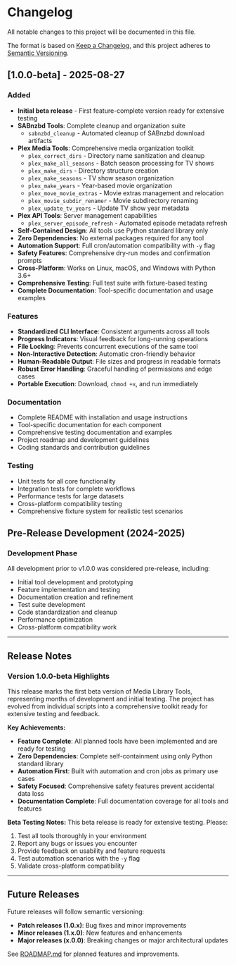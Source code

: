 # Changelog

All notable changes to this project will be documented in this file.

The format is based on [Keep a Changelog](https://keepachangelog.com/en/1.0.0/),
and this project adheres to [Semantic Versioning](https://semver.org/spec/v2.0.0.html).

## [1.0.0-beta] - 2025-08-27

### Added
- **Initial beta release** - First feature-complete version ready for extensive testing
- **SABnzbd Tools**: Complete cleanup and organization suite
  - `sabnzbd_cleanup` - Automated cleanup of SABnzbd download artifacts
- **Plex Media Tools**: Comprehensive media organization toolkit
  - `plex_correct_dirs` - Directory name sanitization and cleanup
  - `plex_make_all_seasons` - Batch season processing for TV shows
  - `plex_make_dirs` - Directory structure creation
  - `plex_make_seasons` - TV show season organization
  - `plex_make_years` - Year-based movie organization
  - `plex_move_movie_extras` - Movie extras management and relocation
  - `plex_movie_subdir_renamer` - Movie subdirectory renaming
  - `plex_update_tv_years` - Update TV show year metadata
- **Plex API Tools**: Server management capabilities
  - `plex_server_episode_refresh` - Automated episode metadata refresh
- **Self-Contained Design**: All tools use Python standard library only
- **Zero Dependencies**: No external packages required for any tool
- **Automation Support**: Full cron/automation compatibility with `-y` flag
- **Safety Features**: Comprehensive dry-run modes and confirmation prompts
- **Cross-Platform**: Works on Linux, macOS, and Windows with Python 3.6+
- **Comprehensive Testing**: Full test suite with fixture-based testing
- **Complete Documentation**: Tool-specific documentation and usage examples

### Features
- **Standardized CLI Interface**: Consistent arguments across all tools
- **Progress Indicators**: Visual feedback for long-running operations
- **File Locking**: Prevents concurrent executions of the same tool
- **Non-Interactive Detection**: Automatic cron-friendly behavior
- **Human-Readable Output**: File sizes and progress in readable formats
- **Robust Error Handling**: Graceful handling of permissions and edge cases
- **Portable Execution**: Download, `chmod +x`, and run immediately

### Documentation
- Complete README with installation and usage instructions
- Tool-specific documentation for each component
- Comprehensive testing documentation and examples
- Project roadmap and development guidelines
- Coding standards and contribution guidelines

### Testing
- Unit tests for all core functionality
- Integration tests for complete workflows
- Performance tests for large datasets
- Cross-platform compatibility testing
- Comprehensive fixture system for realistic test scenarios

## Pre-Release Development (2024-2025)

### Development Phase
All development prior to v1.0.0 was considered pre-release, including:
- Initial tool development and prototyping
- Feature implementation and testing
- Documentation creation and refinement
- Test suite development
- Code standardization and cleanup
- Performance optimization
- Cross-platform compatibility work

---

## Release Notes

### Version 1.0.0-beta Highlights

This release marks the first beta version of Media Library Tools, representing months of development and initial testing. The project has evolved from individual scripts into a comprehensive toolkit ready for extensive testing and feedback.

**Key Achievements:**
- **Feature Complete**: All planned tools have been implemented and are ready for testing
- **Zero Dependencies**: Complete self-containment using only Python standard library
- **Automation First**: Built with automation and cron jobs as primary use cases
- **Safety Focused**: Comprehensive safety features prevent accidental data loss
- **Documentation Complete**: Full documentation coverage for all tools and features

**Beta Testing Notes:**
This beta release is ready for extensive testing. Please:
1. Test all tools thoroughly in your environment
2. Report any bugs or issues you encounter
3. Provide feedback on usability and feature requests
4. Test automation scenarios with the `-y` flag
5. Validate cross-platform compatibility

---

## Future Releases

Future releases will follow semantic versioning:
- **Patch releases (1.0.x)**: Bug fixes and minor improvements
- **Minor releases (1.x.0)**: New features and enhancements
- **Major releases (x.0.0)**: Breaking changes or major architectural updates

See [ROADMAP.md](ROADMAP.md) for planned features and improvements.